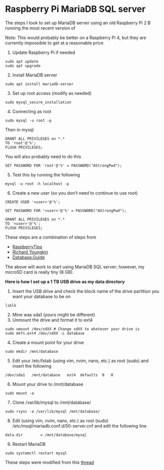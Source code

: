 # Raspberry Pi MariaDB SQL server


The steps I took to set up MariaDB server using an old Raspberry Pi 2 B running the most recent version of 

Note: This would probably be better on a Raspberry Pi 4, but they are currently impossible to get at a reasonable price

1. Update Raspberry Pi if needed
```
sudo apt update
sudo apt upgrade
```
2. Install MariaDB server
```
sudo apt install mariadb-server
```
3. Set up root access (modify as needed)
```
sudo mysql_secure_installation
```
4. Connecting as root
```
sudo mysql -u root -p
```
Then in mysql
```
GRANT ALL PRIVILEGES on *.*
TO 'root'@'%';
FLUSH PRIVILEGES;
```
You will also probably need to do this
```
SET PASSWORD FOR 'root'@'%' = PASSWORD("AStrongPwd");
```
5. Test this by running the following
```
mysql -u root -h localhost -p
```
6. Create a new user (so you don't need to continue to use root)
```
CREATE USER '<user>'@'%';

SET PASSWORD FOR '<user>'@'%' = PASSWORD("AStrongPwd");

GRANT ALL PRIVILEGES on *.* 
TO '<user>'@'%';
FLUSH PRIVILEGES;
```
These steps are a combination of steps from 
- [RaspberryTips](https://raspberrytips.com/install-mariadb-raspberry-pi/)
- [Richard Youngkin](https://betterprogramming.pub/how-to-install-mysql-on-a-raspberry-pi-ad3f69b4a094)
- [Database.Guide](https://database.guide/fix-access-denied-for-user-rootlocalhost-in-mariadb/) 

The above will work to start using MariaDB SQL server; however, my microSD card is really tiny (8 GB). 

**Here is how I set up a 1 TB USB drive as my data directory**

1. Insert the USB drive and check the block name of the drive partition you want your database to be on
```shell
lsblk
```
2. Mine was sda1 (yours might be different)
3. Unmount the drive and format it to ext4
```shell
sudo umount /dev/sdXX # Change sdXX to whatever your drive is
sudo mkfs.ext4 /dev/sdXX -L database
```
4. Create a mount point for your drive
```shell
sudo mkdir /mnt/database
```
5. Edit your /etc/fstab (using vim, nvim, nano, etc.) as root (sudo) and insert the following
```shell
/dev/sda1   /mnt/database   ext4  defaults  0   0
```
6. Mount your drive to /mnt/database
```shell
sudo mount -a
```
7. Clone /var/lib/mysql to /mnt/database/
```shell
sudo rsync -a /var/lib/mysql /mnt/database/
```
8. Edit (using vim, nvim, nano, etc.) as root (sudo) /etc/msql/mariadb.conf.d/50-server.cnf and edit the following line
```shell
data.dir        = /mnt/database/mysql
```
9. Restart MariaDB
```shell
sudo systemctl restart mysql
```
These steps were modified from this [thread](https://mariadb.com/kb/en/i-know-this-has-been-asked-loads-before-but/)
